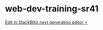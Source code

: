 # web-dev-training-sr41

[Edit in StackBlitz next generation editor ⚡️](https://stackblitz.com/~/github.com/odinharindra/web-dev-training-sr41)